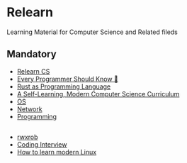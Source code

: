 # Relearn
Learning Material for Computer Science and Related fileds

## Mandatory
* [Relearn CS](https://github.com/esmaeelE/CSrelearn)
* [Every Programmer Should Know 🤔](https://github.com/kamranahmedse/every-programmer-should-know)
* [Rust as Programming Language](https://github.com/esmaeelE/rust_learn)
* [A Self-Learning, Modern Computer Science Curriculum](https://github.com/esmaeelE/CSrelearn)
* [OS](https://github.com/esmaeelE/OS)
* [Network](https://github.com/esmaeelE/network)
* [Programming](https://github.com/esmaeelE/Programming)

##
* [rwxrob](https://yt.artemislena.eu/channel/UCs2Kaw3Soa63cJq3H0VA7og/playlists?continuation=4qmFsgJ4EhhVQ3MyS2F3M1NvYTYzY0pxM0gwVkE3b2caKkVnbHdiR0Y1YkdsemRITVlCQ0FCTUFFNEFlb0RCME5uVGtSUmFsRSUzRJoCL2Jyb3dzZS1mZWVkVUNzMkthdzNTb2E2M2NKcTNIMFZBN29ncGxheWxpc3RzMTA0)
* [Coding Interview](https://github.com/jwasham/coding-interview-university)
* [How to learn modern Linux](https://github.com/esmaeelE/How_to_learn_modern_Linux)
